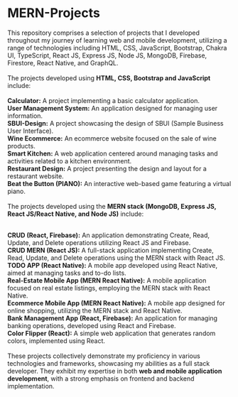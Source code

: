 ﻿# MERN-Projects
 This repository comprises a selection of projects that I developed throughout my journey of learning web and mobile development, utilizing a range of technologies including HTML, CSS, JavaScript, Bootstrap, Chakra UI, TypeScript, React JS, Express JS, Node JS, MongoDB, Firebase, Firestore, React Native, and GraphQL.
<br/> <br/>
The projects developed using **HTML, CSS, Bootstrap and JavaScript** include:
<br/><br/>
**Calculator:** A project implementing a basic calculator application. <br/>
**User Management System:** An application designed for managing user information. <br/>
**SBUI-Design:** A project showcasing the design of SBUI (Sample Business User Interface). <br/>
**Wine Ecommerce:** An ecommerce website focused on the sale of wine products.<br/>
**Smart Kitchen:** A web application centered around managing tasks and activities related to a kitchen environment.<br/>
**Restaurant Design:** A project presenting the design and layout for a restaurant website.<br/>
**Beat the Button (PIANO):** An interactive web-based game featuring a virtual piano.<br/><br/>
The projects developed using the **MERN stack (MongoDB, Express JS, React JS/React Native, and Node JS)** include:<br/><br/>

**CRUD (React, Firebase):** An application demonstrating Create, Read, Update, and Delete operations utilizing React JS and Firebase.<br/>
**CRUD MERN (React JS):** A full-stack application implementing Create, Read, Update, and Delete operations using the MERN stack with React JS.<br/>
**TODO APP (React Native):** A mobile app developed using React Native, aimed at managing tasks and to-do lists.<br/>
**Real-Estate Mobile App (MERN React Native):** A mobile application focused on real estate listings, employing the MERN stack with React Native.<br/>
**Ecommerce Mobile App (MERN React Native):** A mobile app designed for online shopping, utilizing the MERN stack and React Native.<br/>
**Bank Management App (React, Firebase):** An application for managing banking operations, developed using React and Firebase.<br/>
**Color Flipper (React):** A simple web application that generates random colors, implemented using React.<br/><br/>
These projects collectively demonstrate my proficiency in various technologies and frameworks, showcasing my abilities as a full stack developer. They exhibit my expertise in both **web and mobile application development**, with a strong emphasis on frontend and backend implementation.
